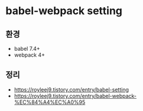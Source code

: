 # babel-webpack setting

## 환경

- babel 7.4+
- webpack 4+

## 정리

- https://royleej9.tistory.com/entry/babel-setting
- https://royleej9.tistory.com/entry/babel-webpack-%EC%84%A4%EC%A0%95
